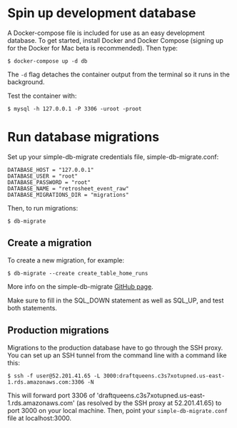# Spin up development database
A Docker-compose file is included for use as an easy development database. To
get started, install Docker and Docker Compose (signing up for the Docker for
Mac beta is recommended). Then type:

```
$ docker-compose up -d db
```

The `-d` flag detaches the container output from the terminal so it runs in the
background.

Test the container with:
```
$ mysql -h 127.0.0.1 -P 3306 -uroot -proot
```

# Run database migrations
Set up your simple-db-migrate credentials file, simple-db-migrate.conf:
```
DATABASE_HOST = "127.0.0.1"
DATABASE_USER = "root"
DATABASE_PASSWORD = "root"
DATABASE_NAME = "retrosheet_event_raw"
DATABASE_MIGRATIONS_DIR = "migrations"
```

Then, to run migrations:
```
$ db-migrate
```

## Create a migration
To create a new migration, for example:
```
$ db-migrate --create create_table_home_runs
```

More info on the simple-db-migrate [GitHub page](https://github.com/guilhermechapiewski/simple-db-migrate).

Make sure to fill in the SQL_DOWN statement as well as SQL_UP, and test both
statements.

## Production migrations
Migrations to the production database have to go through the SSH proxy. You can
set up an SSH tunnel from the command line with a command like this:
```
$ ssh -f user@52.201.41.65 -L 3000:draftqueens.c3s7xotupned.us-east-1.rds.amazonaws.com:3306 -N
```

This will forward port 3306 of 'draftqueens.c3s7xotupned.us-east-1.rds.amazonaws.com'
(as resolved by the SSH proxy at 52.201.41.65) to port 3000 on your local
machine. Then, point your `simple-db-migrate.conf` file at localhost:3000.

